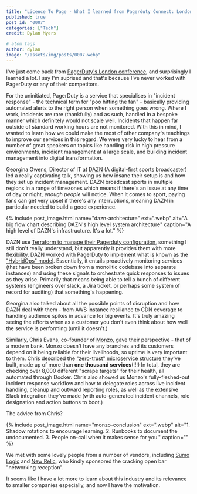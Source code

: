 ```yaml
---
title: "Licence To Page - What I learned from Pagerduty Connect: London"
published: true
post_id: "0007"
categories: ["Tech"]
credit: Dylan Myers

# atom tags
author: dylan
image: "/assets/img/posts/0007.webp"
---
```


I've just come back from [PagerDuty's London conference](https://meet.pagerduty.com/connect-london), and surprisingly I learned a lot. I say I'm suprised and that's because I've never worked with PagerDuty or any of their competitors.

For the uninitiated, PagerDuty is a service that specialises in "incident response" - the technical term for "poo hitting the fan" - basically providing automated alerts to the right person when something goes wrong. Where I work, incidents are rare (thankfully) and as such, handled in a bespoke manner which definitely would not scale well. Incidents that happen far outside of standard working hours are not monitored. With this in mind, I wanted to learn how we could make the most of other company's teachings to improve our services in this regard. We were very lucky to hear from a number of great speakers on topics like handling risk in high pressure environments, incidient management at a large scale, and building incident management into digital transformation.

Georgina Owens, Director of IT at [DAZN](https://dazngroup.com/) (A digital-first sports broadcaster) led a really captivating talk, showing us how insane their setup is and how they set up incident management. DAZN broadcast sports in multiple regions in a range of timezones which means if there's an issue at any time of day or night, _enough people_ will notice. When it comes to sport, paying fans can get very upset if there's any interruptions, meaning DAZN in particular needed to build a good experience.

{% include post_image.html name="dazn-architecture" ext=".webp" alt="A big flow chart describing DAZN's high level system architecture" caption="A high level of DAZN's infrastructure. It's a lot." %}

DAZN use [Terraform to manage their Pagerduty configuration](https://www.pagerduty.com/resources/webinar/scale-infrastructure-using-terraform-2/), something I still don't really understand, but apparently it provides them with more flexibility. DAZN worked with PagerDuty to implement what is known as the ["HybridOps" model](https://www.pagerduty.com/blog/what-is-hybridops/). Essentially, it entails proactively monitoring services (that have been broken down from a monolitic codebase into separate instances) and using these signals to orchestrate quick responses to issues as they arise. Primarily that means being able to tell a bunch of different systems (engineers over slack, a Jira ticket, or perhaps some system of record for auditing) that something's happening.

Georgina also talked about all the possible points of disruption and how DAZN deal with them - from AWS instance resiliance to CDN coverage to handling audience spikes in advance for big events. It's truly amazing seeing the efforts when as a customer you don't even think about how well the service is performing (until it doesn't.)

Similarly, Chris Evans, co-founder of [Monzo](https://monzo.com/about/), gave their perspective - that of a modern bank. Monzo doesn't have any branches and its customers depend on it being reliable for their livelihoods, so uptime is very important to them. Chris described the ["zero-trust" microservice structure](https://monzo.com/blog/we-built-network-isolation-for-1-500-services) they've built, made up of more than **one thousand services**(!!!) In total, they are checking over 8,000 different "scrape targets" for their health, all automated through Docker. Chris also showed us Monzo's fully-fleshed-out incident response workflow and how to delegate roles across live incident handling, cleanup and outward reporting roles, as well as the extensive Slack integration they've made (with auto-generated incident channels, role designation and action buttons to boot.)

The advice from Chris?

{% include post_image.html name="monzo-conclusion" ext=".webp" alt="1. Shadow rotations to encourage learning. 2. Runbooks to document the undocumented. 3. People on-call when it makes sense for you." caption="" %}

We met with some lovely people from a number of vendors, including [Sumo Logic](https://www.sumologic.com/) and [New Relic](https://newrelic.com/), who kindly sponsored the cracking open bar "networking reception".

It seems like I have a lot more to learn about this industry and its relevance to smaller companies especially, and now I have the motivation.
